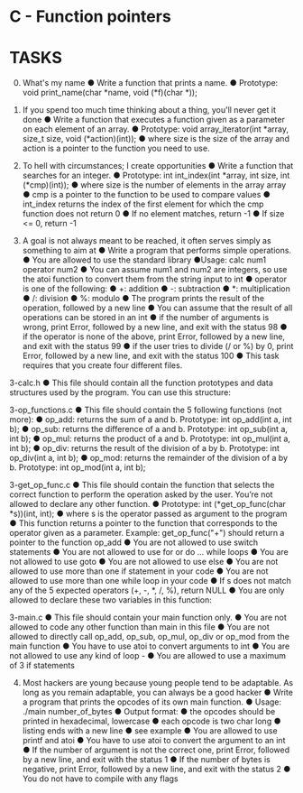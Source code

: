 # C - Function pointers

# TASKS

0. What's my name
● Write a function that prints a name.
● Prototype: void print_name(char *name, void (*f)(char *));

1. If you spend too much time thinking about a thing, you'll never get it done
● Write a function that executes a function given as a parameter on each element of an array.
● Prototype: void array_iterator(int *array, size_t size, void (*action)(int));
● where size is the size of the array and action is a pointer to the function you need to use.

2. To hell with circumstances; I create opportunities
● Write a function that searches for an integer.
● Prototype: int int_index(int *array, int size, int (*cmp)(int));
● where size is the number of elements in the array array
● cmp is a pointer to the function to be used to compare values
● int_index returns the index of the first element for which the cmp function does not return 0
● If no element matches, return -1
● If size <= 0, return -1

3. A goal is not always meant to be reached, it often serves simply as something to aim at
● Write a program that performs simple operations.
● You are allowed to use the standard library
●Usage: calc num1 operator num2
● You can assume num1 and num2 are integers, so use the atoi function to convert them from the string input to int
● operator is one of the following:
● +: addition
● -: subtraction
● *: multiplication
● /: division
● %: modulo
● The program prints the result of the operation, followed by a new line
● You can assume that the result of all operations can be stored in an int
● if the number of arguments is wrong, print Error, followed by a new line, and exit with the status 98
● if the operator is none of the above, print Error, followed by a new line, and exit with the status 99
● if the user tries to divide (/ or %) by 0, print Error, followed by a new line, and exit with the status 100
● This task requires that you create four different files.

3-calc.h
● This file should contain all the function prototypes and data structures used by the program. You can use this structure:

3-op_functions.c
● This file should contain the 5 following functions (not more):
● op_add: returns the sum of a and b. Prototype: int op_add(int a, int b);
● op_sub: returns the difference of a and b. Prototype: int op_sub(int a, int b);
● op_mul: returns the product of a and b. Prototype: int op_mul(int a, int b);
● op_div: returns the result of the division of a by b. Prototype: int op_div(int a, int b);
● op_mod: returns the remainder of the division of a by b. Prototype: int op_mod(int a, int b);

3-get_op_func.c
● This file should contain the function that selects the correct function to perform the operation asked by the user. You’re not allowed to declare any other function.
● Prototype: int (*get_op_func(char *s))(int, int);
● where s is the operator passed as argument to the program
● This function returns a pointer to the function that corresponds to the operator given as a parameter. Example: get_op_func("+") should return a pointer to the function op_add
● You are not allowed to use switch statements
● You are not allowed to use for or do ... while loops
● You are not allowed to use goto
● You are not allowed to use else
● You are not allowed to use more than one if statement in your code
● You are not allowed to use more than one while loop in your code
● If s does not match any of the 5 expected operators (+, -, *, /, %), return NULL
● You are only allowed to declare these two variables in this function:

3-main.c
● This file should contain your main function only.
● You are not allowed to code any other function than main in this file
● You are not allowed to directly call op_add, op_sub, op_mul, op_div or op_mod from the main function
● You have to use atoi to convert arguments to int
● You are not allowed to use any kind of loop -
● You are allowed to use a maximum of 3 if statements

4. Most hackers are young because young people tend to be adaptable. As long as you remain adaptable, you can always be a good hacker
● Write a program that prints the opcodes of its own main function.
● Usage: ./main number_of_bytes
● Output format:
● the opcodes should be printed in hexadecimal, lowercase
● each opcode is two char long
● listing ends with a new line
● see example
● You are allowed to use printf and atoi
● You have to use atoi to convert the argument to an int
● If the number of argument is not the correct one, print Error, followed by a new line, and exit with the status 1
● If the number of bytes is negative, print Error, followed by a new line, and exit with the status 2
● You do not have to compile with any flags

